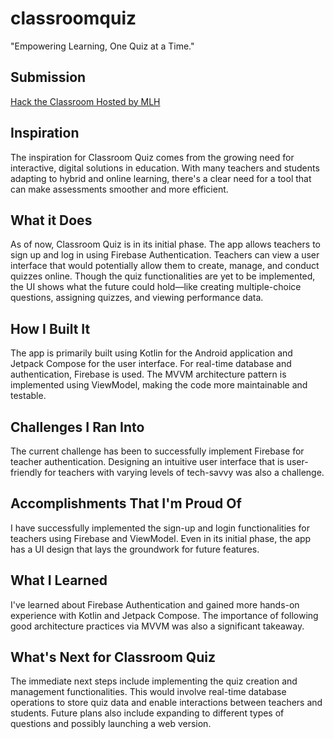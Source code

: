 # classroomquiz
"Empowering Learning, One Quiz at a Time."


## Submission
[
Hack the Classroom
Hosted by MLH](https://events.mlh.io/events/10002-hack-the-classroom)

## Inspiration

The inspiration for Classroom Quiz comes from the growing need for interactive, digital solutions in education. With many teachers and students adapting to hybrid and online learning, there's a clear need for a tool that can make assessments smoother and more efficient.

## What it Does

As of now, Classroom Quiz is in its initial phase. The app allows teachers to sign up and log in using Firebase Authentication. Teachers can view a user interface that would potentially allow them to create, manage, and conduct quizzes online. Though the quiz functionalities are yet to be implemented, the UI shows what the future could hold—like creating multiple-choice questions, assigning quizzes, and viewing performance data.

## How I Built It

The app is primarily built using Kotlin for the Android application and Jetpack Compose for the user interface. For real-time database and authentication, Firebase is used. The MVVM architecture pattern is implemented using ViewModel, making the code more maintainable and testable.

## Challenges I Ran Into

The current challenge has been to successfully implement Firebase for teacher authentication. Designing an intuitive user interface that is user-friendly for teachers with varying levels of tech-savvy was also a challenge.

## Accomplishments That I'm Proud Of

I have successfully implemented the sign-up and login functionalities for teachers using Firebase and ViewModel. Even in its initial phase, the app has a UI design that lays the groundwork for future features.

## What I Learned

I've learned about Firebase Authentication and gained more hands-on experience with Kotlin and Jetpack Compose. The importance of following good architecture practices via MVVM was also a significant takeaway.

## What's Next for Classroom Quiz

The immediate next steps include implementing the quiz creation and management functionalities. This would involve real-time database operations to store quiz data and enable interactions between teachers and students. Future plans also include expanding to different types of questions and possibly launching a web version.
